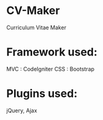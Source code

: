 # CV-Maker
Curriculum Vitae Maker

# Framework used: 
  MVC : CodeIgniter
  CSS : Bootstrap
# Plugins used: 
  jQuery, Ajax

